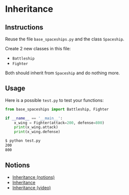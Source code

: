 # Inheritance

## Instructions

Reuse the file `base_spaceships.py` and the class `Spaceship`.

Create 2 new classes in this file:

* `Battleship`
* `Fighter`

Both should inherit from `Spaceship` and do nothing more.

## Usage

Here is a possible `test.py` to test your functions:

```python
from base_spaceships import Battleship, Fighter

if __name__ == '__main__':
    x_wing = Fighter(attack=200, defense=800)
    print(x_wing.attack)
    print(x_wing.defense)
```

```bash
$ python test.py
200
800
```


## Notions

* [Inheritance (notions)](https://openclassrooms.com/fr/courses/7150616-apprenez-la-programmation-orientee-objet-avec-python/7196180-appliquez-l-heritage-dans-votre-code-python)
* [Inheritance](https://openclassrooms.com/fr/courses/7150616-apprenez-la-programmation-orientee-objet-avec-python/7196232-ecrivez-une-sous-classe-en-python)
* [Inheritance (video)](https://youtu.be/UJhWrQZUe9I)
